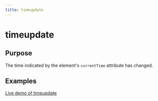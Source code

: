```yaml
---
title: timeupdate
---
```

# timeupdate #

## Purpose ##

The time indicated by the element's `currentTime` attribute has changed.

## Examples ##

[Live demo of timeupdate](http://jsfiddle.net/popcornjs/BcaGB/)
